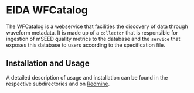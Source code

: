 # EIDA WFCatalog

The WFCatalog is a webservice that facilities the discovery of data through
waveform metadata. It is made up of a `collector` that is responsible for
ingestion of mSEED quality metrics to the database and the `service` that
exposes this database to users according to the specification file.

## Installation and Usage

A detailed description of usage and installation can be found in the respective
subdirectories and on [Redmine](https://dev.knmi.nl/projects/eida/wiki/WFCatalog).
